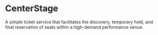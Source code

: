 # CenterStage
A simple ticket service that facilitates the discovery, temporary hold, and final reservation of seats within a high-demand performance venue.
